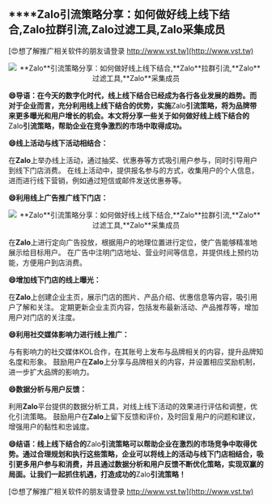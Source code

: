 ## ****Zalo**引流策略分享：如何做好线上线下结合,**Zalo**拉群引流,**Zalo**过滤工具,**Zalo**采集成员**

[😍想了解推广相关软件的朋友请登录 http://www.vst.tw](http://www.vst.tw)

 <center><img src="https://vst.tw/MP4/tuiguang/png/2.png" alt="**Zalo**引流策略分享：如何做好线上线下结合,**Zalo**拉群引流,**Zalo**过滤工具,**Zalo**采集成员"></center>

**😄导语：在今天的数字化时代，线上线下结合已经成为各行各业发展的趋势。而对于企业而言，充分利用线上线下结合的优势，实施**Zalo**引流策略，将为品牌带来更多曝光和用户增长的机会。本文将分享一些关于如何做好线上线下结合的**Zalo**引流策略，帮助企业在竞争激烈的市场中取得成功。**

**😄线上活动与线下活动相结合：**

在**Zalo**上举办线上活动，通过抽奖、优惠券等方式吸引用户参与，同时引导用户到线下门店消费。
在线上活动中，提供报名参与的方式，收集用户的个人信息，进而进行线下营销，例如通过短信或邮件发送优惠券等。

**😄利用线上广告推广线下门店：**

 <center><img src="https://vst.tw/MP4/tuiguang/png/6.png" alt="**Zalo**引流策略分享：如何做好线上线下结合,**Zalo**拉群引流,**Zalo**过滤工具,**Zalo**采集成员"></center>

在**Zalo**上进行定向广告投放，根据用户的地理位置进行定位，使广告能够精准地展示给目标用户。
在广告中注明门店地址、营业时间等信息，并提供线上预约功能，方便用户到店消费。

**😄增加线下门店的线上曝光：**

在**Zalo**上创建企业主页，展示门店的图片、产品介绍、优惠信息等内容，吸引用户了解和关注。
定期更新企业主页内容，包括发布最新活动、产品推荐等，增加用户对门店的关注度。

**😄利用社交媒体影响力进行线上推广：**

与有影响力的社交媒体KOL合作，在其账号上发布与品牌相关的内容，提升品牌知名度和形象。
鼓励用户在**Zalo**上分享与品牌相关的内容，并设置相应奖励机制，进一步扩大品牌的影响力。

**😄数据分析与用户反馈：**

利用**Zalo**平台提供的数据分析工具，对线上线下活动的效果进行评估和调整，优化引流策略。
鼓励用户在**Zalo**上留下反馈和评价，及时回复用户的问题和建议，增强用户的黏性和忠诚度。

**😄结语：线上线下结合的**Zalo**引流策略可以帮助企业在激烈的市场竞争中取得优势。通过合理规划和执行这些策略，企业可以将线上的活动与线下门店相结合，吸引更多用户参与和消费，并且通过数据分析和用户反馈不断优化策略，实现双赢的局面。让我们一起抓住机遇，打造成功的**Zalo**引流策略！**

[😍想了解推广相关软件的朋友请登录 http://www.vst.tw](http://www.vst.tw)



